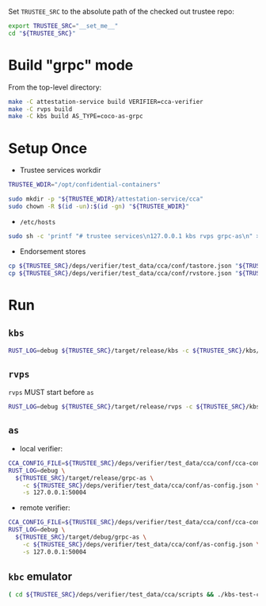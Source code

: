 Set `TRUSTEE_SRC` to the absolute path of the checked out trustee repo:

```sh
export TRUSTEE_SRC="__set_me__"
cd "${TRUSTEE_SRC}"
```

# Build "grpc" mode

From the top-level directory:

```sh
make -C attestation-service build VERIFIER=cca-verifier
make -C rvps build
make -C kbs build AS_TYPE=coco-as-grpc
```

# Setup Once

* Trustee services workdir

```sh
TRUSTEE_WDIR="/opt/confidential-containers"

sudo mkdir -p "${TRUSTEE_WDIR}/attestation-service/cca"
sudo chown -R $(id -un):$(id -gn) "${TRUSTEE_WDIR}"
```

* `/etc/hosts`

```sh
sudo sh -c 'printf "# trustee services\n127.0.0.1 kbs rvps grpc-as\n" >> /etc/hosts'
```

* Endorsement stores

```sh
cp ${TRUSTEE_SRC}/deps/verifier/test_data/cca/conf/tastore.json "${TRUSTEE_WDIR}/attestation-service/cca/"
cp ${TRUSTEE_SRC}/deps/verifier/test_data/cca/conf/rvstore.json "${TRUSTEE_WDIR}/attestation-service/cca/"
```

# Run

## `kbs`

```sh
RUST_LOG=debug ${TRUSTEE_SRC}/target/release/kbs -c ${TRUSTEE_SRC}/kbs/conf/kbs-config-grpc.toml
```

## `rvps`

`rvps` MUST start before `as`

```sh
RUST_LOG=debug ${TRUSTEE_SRC}/target/release/rvps -c ${TRUSTEE_SRC}/kbs/conf/rvps.json
```

## `as`

* local verifier:

```sh
CCA_CONFIG_FILE=${TRUSTEE_SRC}/deps/verifier/test_data/cca/conf/cca-config-local.json \
RUST_LOG=debug \
  ${TRUSTEE_SRC}/target/release/grpc-as \
    -c ${TRUSTEE_SRC}/deps/verifier/test_data/cca/conf/as-config.json \
    -s 127.0.0.1:50004
```

* remote verifier:

```sh
CCA_CONFIG_FILE=${TRUSTEE_SRC}/deps/verifier/test_data/cca/conf/cca-config-remote.json \
RUST_LOG=debug \
  ${TRUSTEE_SRC}/target/debug/grpc-as \
    -c ${TRUSTEE_SRC}/deps/verifier/test_data/cca/conf/as-config.json \
    -s 127.0.0.1:50004
```

## `kbc` emulator

```sh
( cd ${TRUSTEE_SRC}/deps/verifier/test_data/cca/scripts && ./kbs-test-client.sh )
```
